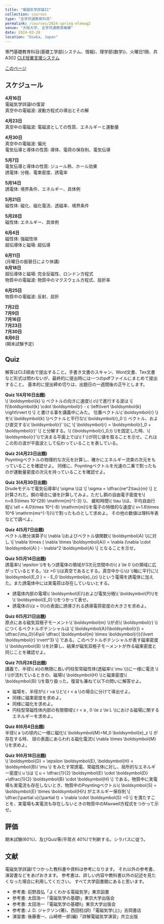 ```yaml
---
title: "電磁気学詳論II"
collection: courses
type: "全学共通教育科目"
permalink: /courses/2024-spring-elemag2
venue: "大阪大学, 全学共通教育機構"
date: 2024-03-28
location: "Osaka, Japan"
---
```


専門基礎教育科目(基礎工学部(システム、情報)、理学部(数学))、火曜日1限、共A302
[CLE授業支援システム](https://www.cle.osaka-u.ac.jp/ultra/courses/_196998_1/outline)

[このページ](https://stsykw.github.io/courses/2024-spring-elemag2)


スケジュール
----------
**4月16日**  
電磁気学詳論Iの復習  
真空中の電磁波: 波動方程式の導出とその解  

**4月23日**  
真空中の電磁波: 電磁波としての性質、エネルギーと運動量  

**4月30日**  
真空中の電磁波: 偏光  
電気伝導と導体の性質: 導体、電荷の保存則、電気伝導  

**5月7日**  
電気伝導と導体の性質: ジュール熱、ホール効果  
誘電体: 分極、電束密度、誘電率  

**5月14日**  
誘電体: 境界条件、エネルギー、具体例  

**5月21日**  
磁性体: 磁化、磁化電流、透磁率、境界条件  

**5月28日**  
磁性体: エネルギー、具体例  

**6月4日**  
磁性体: 強磁性体  
超伝導体と磁場: 超伝導  

**6月11日**  
(月曜日の振替日により休講)  
**6月18日**  
超伝導体と磁場: 完全反磁性、ロンドン方程式  
物質中の電磁波: 物質中のマクスウェル方程式、屈折率  


**6月25日**  
物質中の電磁波: 反射、屈折  

**7月2日**  
**7月9日**  
**7月16日**  
**7月23日**  
**7月30日**  
**8月6日**  
(期末試験予定)  



Quiz
----

解答はCLE経由で提出すること。手書き文書のスキャン、Word文書、Tex文書など形式は問わないが、最終的に提出時には一つのpdfファイルにまとめて提出すること。
基本的に提出締め切りは、出題日の一週間後の正午とします。

**Quiz 1(4月16日出題)**  
\\( \boldsymbol{k} \\) ベクトルの向きに速度\\( c\\)で進行する波は
\\[
  f(\boldsymbol{k} \cdot \boldsymbol{r} - c \left\lvert \boldsymbol{k} \right\rvert t)
\\]
と書ける事を講義中にみた。
位置ベクトル\\( \boldsymbol{r} \\)を\\( \boldsymbol{k} \\)ベクトルと平行な\\( \boldsymbol{r}_0 \\) ベクトル、および直交する\\( \boldsymbol{r}' \\)に
\\[ 
  \boldsymbol{r} = \boldsymbol{r}_0 + \boldsymbol{r}' 
\\]
と分解する。\\( (\boldsymbol{r}_0,t) \\)を固定した時、\\( \boldsymbol{r}'\\)で決まる平面上では\\( f \\)が同じ値を取ることを示せ。これはこの形の波が平面波として伝わっていることを表している。

**Quiz 2(4月23日出題)**  
Poyntingベクトルの物理的な次元を計算し、確かにエネルギー流束の次元をもっていることを確認せよ。
同様に、Poyntingベクトルを光速の二乗で割ったものが運動量密度の次元を持っていることを確認せよ。

**Quiz 3(4月30日出題)**  
Drudeモデルで電気伝導率\\( \sigma \\)は
\\[
  \sigma = \dfrac{ne^2\tau}{m}
\\]
と計算された。銅の場合に値を計算してみよ。ただし銅の自由電子密度を\\( n=8.5\times 10^{28} \mathrm{m}^{-3} \\)、
緩和時間\\( \tau \\)は、平均自由行程\\( \ell = 4.0\times 10^{-8} \mathrm{m}\\)を電子の特徴的な速度\\( v=1.6\times 10^6 \mathrm{ms^{-1}}\\)で割ったものとして求めよ。
その他の数値は理科年表などで調べよ。

**Quiz 4(5月7日出題)**  
ベクトル微分演算子\\( \nabla \\)およびベクトル値関数\\( \boldsymbol{A} \\)に対し
\\[
  \nabla \times ( \nabla \times \boldsymbol{A}) = \nabla (\nabla \cdot \boldsymbol{A} ) - \nabla^2 \boldsymbol{A}
\\]
となることを示せ。

**Quiz 5(5月14日出題)**  
誘電率\\( \epsilon \\)をもつ誘電体の領域が3次元空間中の\\( z \le 0 \\)の領域に広がっているとする。\\(z >0 \\)は真空であるとする。真空中から\\(z \\)軸に平行に\\( \boldsymbol{E_0 } = - E_0 \boldsymbol{e}\_{z} \\)という電場を誘電体に加えた。また誘電体中には実電荷は存在していないとする。
* 誘電体内部の電場\\( \boldsymbol{E}\\)および電気分極\\( \boldsymbol{P}\\)を\\( \boldsymbol{E_0} \\)をつかって表せ。
* 誘電体の\\(z = 0\\)の表面に誘導される誘導電荷密度の大きさを求めよ。

**Quiz 6(5月21日出題)**  
原点にある磁気双極子モーメント\\( \boldsymbol{m} \\)が点\\( \boldsymbol{r} \\)につくるベクトルポテンシャルは
\\[
  \boldsymbol{A}(\boldsymbol{r}) = \dfrac{\mu_0}{4\pi} \dfrac{ \boldsymbol{m} \times \boldsymbol{r}}{\lvert \boldsymbol{r} \rvert^3}
\\]
である。このベクトルポテンシャルが表す磁束密度\\( \boldsymbol{B} \\)を計算し、結果が磁気双極子モーメントが作る磁束密度と同じことを確認せよ。

**Quiz 7(5月28日出題)**  
講義で、半径\\( a\\)の無限に長い円柱型常磁性体(透磁率\\( \mu \\))に一様に電流 \\( I \\)が流れているときの、磁場\\( \boldsymbol{H} \\)と磁束密度\\( \boldsymbol{B} \\)を取り扱った。復習も兼ねて以下の問いに解答せよ。
* 磁場を、半径が\\( r >a \\)と\\( r < a \\)の場合に分けて導出せよ。
* 同様に磁束密度を求めよ。
* 同様に磁化を求めよ。
* 円柱型常磁性体内部の有限領域\\( r < a , 0 \le z \le L \\)における磁場に関するエネルギーを求めよ。

**Quiz 8(6月4日出題)**  
半径\\( a \\)の球内に一様に磁化\\( \boldsymbol{M}=M_0 \boldsymbol{e}\_z \\) が存在する時、
球の表面にあらわれる磁化電流\\( \nabla \times \boldsymbol{M} \\)を求めよ。

**Quiz 9(6月18日出題)**  
\\( \boldsymbol{D} = \epsilon \boldsymbol{E}, \boldsymbol{H} = \boldsymbol{B}/ \mu  \\) をみたす常誘電、常磁性体に対し、局所的なエネルギー密度\\( u \\)は
\\[
  u = \dfrac{1}{2} \boldsymbol{E} \cdot \boldsymbol{D}
  +\dfrac{1}{2} \boldsymbol{B} \cdot \boldsymbol{H}
\\]
である。物質中に実電場も実電流も存在しないとき、物質中のPoyntingベクトル\\( \boldsymbol{S} = \boldsymbol{E} \times \boldsymbol{H}\\) 
がエネルギー保存則
\\[
  \dfrac{\partial u}{\partial t} + \nabla \cdot \boldsymbol{S}
  =0
\\]
を満たすことを、実電場も実電流も存在しないときの物質中のMaxwell方程式をつかって示せ。

評価
-----
期末試験(60%)、及びQuiz等(平常点 40%)で判断する。シラバスに従う。


文献
-----
電磁気学詳論Iでつかった教科書や資料は参考になります。
それ以外の参考書、演習書などをあげおきます。
参考書は、詳しい内容や教科書以外の記述を見たくなった場合に利用してください。
すべて大学図書館にあると思います。
* 参考書: 前野昌弘「よくわかる電磁気学」東京図書
* 参考書: 太田浩一「電磁気学の基礎I」東京大学出版会
* 参考書: 太田浩一「電磁気学の基礎II」東京大学出版会
* 参考書: J. D. ジャクソン(著)、西田稔(訳)「電磁気学(上)」吉岡書店
* 演習書: 後藤憲一、山崎修一郎(編)「詳解電磁気学演習」共立出版
